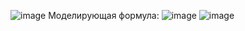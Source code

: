 ![image](https://user-images.githubusercontent.com/114287106/193456131-c2b14be5-c0bb-430e-96a0-5d7e90bdf6fa.png)
Моделирующая формула:
![image](https://user-images.githubusercontent.com/114287106/193456183-916923c9-b292-4382-98e0-7cae8bd11e92.png)
![image](https://user-images.githubusercontent.com/114287106/193456190-fe19d7f6-07c6-4c2e-8b07-ddbc6bb3a14d.png)


